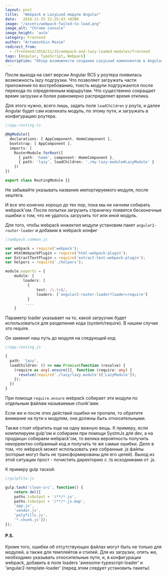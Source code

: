 ```yaml
---
layout: post
title:  "Webpack и LazyLoad модули Angular"
date:   2016-11-15 21:25:43 +0300
image: "/assets/webpack-failed-to-load.png"
image_alt: "Chrome console"
image_height: 'auto'
category: Frontend
author: "Artamoshkin Maxim"
redirect_from:
  - /frontend/2016/11/15/webpack-and-lazy-loaded-modules/frontend
tags: [Angular, TypeScript, Webpack]
description: "Обзор возможности создания LazyLoad компонентов в Angular, возможность ленивой загрузки в Router 3.0"
---
```


После выхода на свет версии Angular RC5 у роутера появилась возможность lazy подгрузки. Что позволяет загружать части приложения по востребованию, тоесть модули подгружаются после перехода по определенным маршрутам. Что существенно сокращает время загрузки и более равномерно распределяет время отклика. 

<!-- more -->

Для этого нужно, всего лишь, задать поле ``loadChildren`` у роута, и далее Angular будет сам извлекать модуль, по этому пути, и загружать в конфигурацию роутера. 

```ts
//app.routing.ts

@NgModule({
  declarations: [ AppComponent, HomeComponent ],
  bootstrap: [ AppComponent ],
  imports: [
    RouterModule.forRoot([
      { path: 'home', component: HomeComponent },
      { path: 'lazy', loadChildren: './my-lazy-module#LazyModule' }
    ])
})

export class RoutingModule {}
```

Не забывайте указывать название импортируемого модуля, после хештега. 

И все это конечно хорошо до тех пор, пока мы не начнем собирать webpack'ом. После попытки загрузить страничку появятся бесконечные ошибки о том, что не удалось загрузить тот или иной модуль. 

Для того, чтобы webpack инжектил модули установим пакет ``angular2-router-loader`` и добавим в webpack конфиг

```ts
//webpack.common.js

var webpack = require('webpack');
var HtmlWebpackPlugin = require('html-webpack-plugin');
var ExtractTextPlugin = require('extract-text-webpack-plugin');
var helpers = require('./helpers');

module.exports = {
    module: {
        loaders: [
          {
              test: /\.ts$/,
              loaders: ['angular2-router-loader?loader=require']
          }
         ....
    }
```
Параметр loader указывает на то, какой загрузчик будет использоваться для разделения кода (system/require). В нашем случае это require.

Он заменит наш путь до модуля на следующий код:

```ts
//app.routing.js

{
  path: 'lazy',
  loadChildren: () => new Promise(function (resolve) {
    (require as any).ensure([], function (require: any) {
      resolve(require('./lazy/lazy.module')['LazyModule']);
    });
  })
}
```

При помощи ``require.ensure`` webpack собирает эти модули по отдельным файлам называемые chunk'ами.

Если же и после этих действий ошибки не пропали, то обратите внимание на пути к модулям, они должны быть относительными. 
 
Также стоит обратить еще на одну важную вещь. К примеру, если компилируем gulp'ом и собираем при помощи SystmJs для dev, а на продакшн собираем webpack'ом, то велика вероятность получить некорректно собранный код и получать те же самые ошибки.
Дело в том, что webpack может использовать уже собранные .js файлы (которые могут быть не трансформированы для его целей).
Выход из этой ситуации прост - почистить директорию с .ts исходниками от .js. 

К примеру gulp таской:

```js
//gulpfile.js

gulp.task('clean-src', function() {
    return del([
    paths.tsOutput + '/**/*.js',
    paths.tsOutput + '/**/*.js.map',
    'app.js',
    'vendor.js',
    'polyfills.js',
    '*.chunk.js']);
});
```
<h4> P.S. </h4>

Кроме того, ошибки об отсутствующих файлах могут быть не только для модулей, а также для темплейтов и стилей. Для их загрузки, опять же, необходимо указывать относительные пути, и, в конфигурации webpack, добавить в поле loaders 'awesome-typescript-loader' и 'angular2-template-loader' (перед этим следует установить пакеты)
